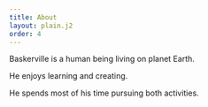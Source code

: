 ```yaml
---
title: About
layout: plain.j2
order: 4
---
```


Baskerville is a human being living on planet Earth.

He enjoys learning and creating.

He spends most of his time pursuing both activities.
